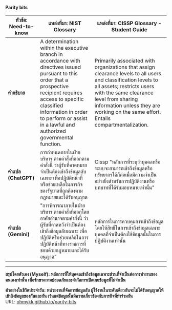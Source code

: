 **Parity bits**

| **หัวข้อ: Need-to-know**    | **แหล่งที่มา: NIST Glossary**  | **แหล่งที่มา: CISSP Glossary - Student Guide**                                                                                                                                   |
|-------------------|--------------------------------------------------------------------------------------------------------------------------------------|----------------------------------------------------------------------------------------------------------------------------------------------------------|
| **คำอธิบาย**     |A determination within the executive branch in accordance with directives issued pursuant to this order that a prospective recipient requires access to specific classified information in order to perform or assist in a lawful and authorized governmental function.  | Primarily associated with organizations that assign clearance levels to all users and classification levels to all assets; restricts users with the same clearance level from sharing information unless they are working on the same effort. Entails compartmentalization.  |
| **คำแปล (ChatGPT)** | การกำหนดภายในฝ่ายบริหาร ตามคำสั่งที่ออกตามคำสั่งนี้ ว่าผู้รับที่คาดหมายจำเป็นต้องเข้าถึงข้อมูลลับเฉพาะ เพื่อปฏิบัติหน้าที่หรือช่วยเหลือในภารกิจของรัฐบาลที่ถูกต้องตามกฎหมายและได้รับอนุญาต | Cissp "หลักการที่ระบุว่าบุคคลหรือระบบจะสามารถเข้าถึงข้อมูลหรือทรัพยากรได้ก็ต่อเมื่อมีความจำเป็นอย่างยิ่งสำหรับการปฏิบัติงานหรือบทบาทที่ได้รับมอบหมายเท่านั้น"    |
| **คำแปล (Gemini)** | "การพิจารณาภายในฝ่ายบริหาร ตามคำสั่งที่ออกโดยอาศัยอำนาจตามคำสั่งนี้ ว่าผู้รับที่คาดหวังจำเป็นต้องเข้าถึงข้อมูลลับเฉพาะ เพื่อปฏิบัติหรือช่วยเหลือในการปฏิบัติหน้าที่ทางราชการที่ชอบด้วยกฎหมายและได้รับอนุญาต"| หลักการในการควบคุมการเข้าถึงข้อมูล โดยให้สิทธิ์ในการเข้าถึงข้อมูลเฉพาะบุคคลที่จำเป็นต้องใช้ข้อมูลนั้นในการปฏิบัติงานเท่านั้น |


---

**สรุปโดยตัวเอง (Myself): หลักการที่ให้บุคคลเข้าถึงข้อมูลเฉพาะส่วนที่จำเป็นต่อการทำงานของตนเองเท่านั้น เพื่อรักษาความปลอดภัยและจำกัดการเปิดเผยข้อมูลที่ไม่จำเป็น**  
 

**ตัวอย่างในชีวิตประจำวัน: หน่วยงานที่จัดการข้อมูลลับ ผู้ใช้งานในระดับเดียวกันจะไม่ได้รับอนุญาตให้เข้าถึงข้อมูลของกันและกัน เว้นแต่ข้อมูลนั้นมีความเกี่ยวข้องกับภารกิจที่ทำร่วมกัน**  
URL: <a href="https://Ohmykk.github.io/">ohmykk.github.io/parity-bits
